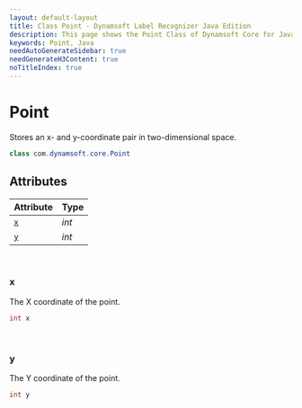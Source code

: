 ```yaml
---
layout: default-layout
title: Class Point - Dynamsoft Label Recognizer Java Edition
description: This page shows the Point Class of Dynamsoft Core for Java Language.
keywords: Point, Java
needAutoGenerateSidebar: true
needGenerateH3Content: true
noTitleIndex: true
---
```



# Point
Stores an x- and y-coordinate pair in two-dimensional space.

```java
class com.dynamsoft.core.Point
```

## Attributes
  
| Attribute | Type | 
|---------- | ---- | 
| [`x`](#x) | *int* |
| [`y`](#y) | *int* |


&nbsp;

### x
The X coordinate of the point.

```java
int x
```


&nbsp;

### y
The Y coordinate of the point.

```java
int y
```
